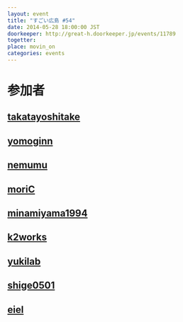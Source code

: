 ```yaml
---
layout: event
title: "すごい広島 #54"
date: 2014-05-28 18:00:00 JST
doorkeeper: http://great-h.doorkeeper.jp/events/11789
togetter: 
place: movin_on
categories: events
---
```


# 参加者


## [takatayoshitake](http://twitter.com/takatayoshitake)


## [yomoginn](https://github.com/yomoginn)


## [nemumu](https://github.com/nemumu)


## [moriC](https://github.com/moriC)


## [minamiyama1994](https://github.com/minamiyama1994)


## [k2works](https://github.com/k2works)


## [yukilab](http://twitter.com/yukilab)


## [shige0501](https://github.com/shige0501)


## [eiel](http://eiel.info/)
